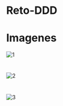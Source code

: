 # Reto-DDD

# Imagenes

![1](https://user-images.githubusercontent.com/96356792/169634561-65fec86a-b756-4698-b3a2-718420370d7d.png)


# 
![2](https://user-images.githubusercontent.com/96356792/169634569-8d4b1e81-6add-4fc9-8f59-885c1465f09e.png)



#
![3](https://user-images.githubusercontent.com/96356792/169634572-2dd395be-c207-4716-96c6-c105a45d233d.png)
